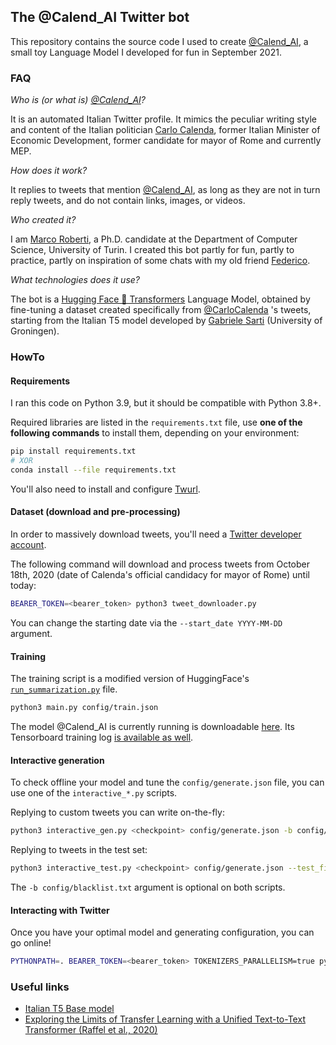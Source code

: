 ## The @Calend_AI Twitter bot
This repository contains the source code I used to create [@Calend_AI](https://twitter.com/Calend_AI), a small toy Language Model I developed for fun in September 2021.

### FAQ
*Who is (or what is) [@Calend_AI](https://twitter.com/Calend_AI)?*

It is an automated Italian Twitter profile. It mimics the peculiar writing style and content of the Italian politician [Carlo Calenda](https://en.wikipedia.org/wiki/Carlo_Calenda), former Italian Minister of Economic Development, former candidate for mayor of Rome and currently MEP.

*How does it work?*

It replies to tweets that mention [@Calend_AI](https://twitter.com/Calend_AI), as long as they are not in turn reply tweets, and do not contain links, images, or videos.

*Who created it?*

I am [Marco Roberti](https://marcoroberti.com), a Ph.D. candidate at the Department of Computer Science, University of Turin. I created this bot partly for fun, partly to practice, partly on inspiration of some chats with my old friend [Federico](https://federicojose.com/).

*What technologies does it use?*

The bot is a [Hugging Face 🤗 Transformers](https://huggingface.co/docs/transformers/index) Language Model, obtained by fine-tuning a dataset created specifically from [@CarloCalenda](https://twitter.com/CarloCalenda) 's tweets, starting from the Italian T5 model developed by [Gabriele Sarti](https://github.com/gsarti) (University of Groningen).

### HowTo

#### Requirements
I ran this code on Python 3.9, but it should be compatible with Python 3.8+.

Required libraries are listed in the `requirements.txt` file, use **one of the following commands** to install them, depending on your environment:
```bash
pip install requirements.txt
# XOR
conda install --file requirements.txt
```

You'll also need to install and configure [Twurl](https://github.com/twitter/twurl).

#### Dataset (download and pre-processing)
In order to massively download tweets, you'll need a [Twitter developer account](https://developer.twitter.com/en/docs/twitter-api/getting-started/getting-access-to-the-twitter-api).

The following command will download and process tweets from October 18th, 2020 (date of Calenda's official candidacy for mayor of Rome) until today:
```bash
BEARER_TOKEN=<bearer_token> python3 tweet_downloader.py
```
You can change the starting date via the `--start_date YYYY-MM-DD` argument. 

#### Training
The training script is a modified version of HuggingFace's [`run_summarization.py`](https://github.com/huggingface/transformers/blob/v4.9.1/examples/pytorch/summarization/run_summarization.py) file.
```bash
python3 main.py config/train.json
```
The model @Calend_AI is currently running is downloadable [here](https://datacloud.di.unito.it/index.php/s/peCc4PWD72yP9rY/download). Its Tensorboard training log [is available as well](https://tensorboard.dev/experiment/xWNfja3RQcqA19pJkGVcxg/#scalars&_smoothingWeight=0).

#### Interactive generation
To check offline your model and tune the `config/generate.json` file, you can use one of the `interactive_*.py` scripts.

Replying to custom tweets you can write on-the-fly:
```bash
python3 interactive_gen.py <checkpoint> config/generate.json -b config/blacklist.txt
```

Replying to tweets in the test set:
```bash
python3 interactive_test.py <checkpoint> config/generate.json --test_file data/test.json -b config/blacklist.txt
```

The `-b config/blacklist.txt` argument is optional on both scripts.

#### Interacting with Twitter
Once you have your optimal model and generating configuration, you can go online!
```bash
PYTHONPATH=. BEARER_TOKEN=<bearer_token> TOKENIZERS_PARALLELISM=true python3 bot/server.py <checkpoint> config/generate.json -b config/blacklist.txt
```

### Useful links
* [Italian T5 Base model](https://huggingface.co/gsarti/it5-base)
* [Exploring the Limits of Transfer Learning with a Unified Text-to-Text Transformer (Raffel et al., 2020)](https://arxiv.org/pdf/1910.10683.pdf)
